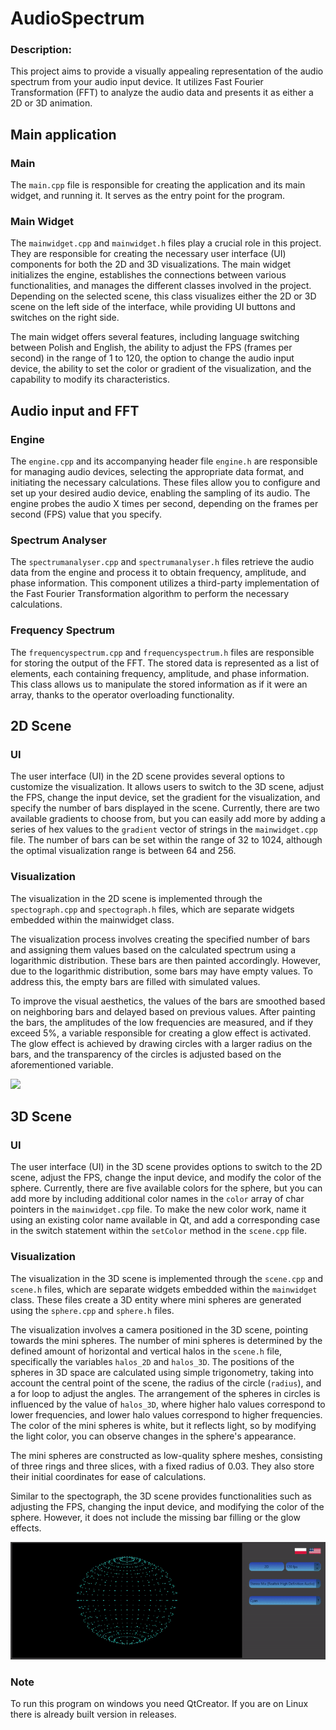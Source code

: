 # AudioSpectrum
### Description:
This project aims to provide a visually appealing representation of the audio spectrum from your audio input device.
It utilizes Fast Fourier Transformation (FFT) to analyze the audio data and presents it as either a 2D or 3D animation.

## Main application

### Main
The `main.cpp` file is responsible for creating the application and its main widget, and running it. It serves as the entry point for the program.

### Main Widget
The `mainwidget.cpp` and `mainwidget.h` files play a crucial role in this project. They are responsible for creating the necessary user interface (UI)
components for both the 2D and 3D visualizations. The main widget initializes the engine, establishes the connections between various functionalities,
and manages the different classes involved in the project. Depending on the selected scene, this class visualizes either the 2D or 3D scene on
the left side of the interface, while providing UI buttons and switches on the right side.

The main widget offers several features, including language switching between Polish and English, the ability to adjust the FPS (frames per second)
in the range of 1 to 120, the option to change the audio input device, the ability to set the color or gradient of the visualization,
and the capability to modify its characteristics.

## Audio input and FFT

### Engine
The `engine.cpp` and its accompanying header file `engine.h` are responsible for managing audio devices, selecting the appropriate data format,
and initiating the necessary calculations. These files allow you to configure and set up your desired audio device, enabling the sampling of
its audio. The engine probes the audio X times per second, depending on the frames per second (FPS) value that you specify.

### Spectrum Analyser
The `spectrumanalyser.cpp` and `spectrumanalyser.h` files retrieve the audio data from the engine and process it to obtain frequency, amplitude,
and phase information. This component utilizes a third-party implementation of the Fast Fourier Transformation algorithm to perform
the necessary calculations.

### Frequency Spectrum
The `frequencyspectrum.cpp` and `frequencyspectrum.h` files are responsible for storing the output of the FFT. The stored data is represented
as a list of elements, each containing frequency, amplitude, and phase information. This class allows us to manipulate the stored information
as if it were an array, thanks to the operator overloading functionality.

## 2D Scene

### UI
The user interface (UI) in the 2D scene provides several options to customize the visualization. It allows users to switch to the 3D scene,
adjust the FPS, change the input device, set the gradient for the visualization, and specify the number of bars displayed in the scene.
Currently, there are two available gradients to choose from, but you can easily add more by adding a series of hex values to the `gradient`
vector of strings in the `mainwidget.cpp` file. The number of bars can be set within the range of 32 to 1024, although the optimal
visualization range is between 64 and 256.

### Visualization
The visualization in the 2D scene is implemented through the `spectograph.cpp` and `spectograph.h` files, which are separate widgets
embedded within the mainwidget class.

The visualization process involves creating the specified number of bars and assigning them values based on the calculated spectrum using
a logarithmic distribution. These bars are then painted accordingly. However, due to the logarithmic distribution, some bars may have empty values.
To address this, the empty bars are filled with simulated values.

To improve the visual aesthetics, the values of the bars are smoothed based on neighboring bars and delayed based on previous values.
After painting the bars, the amplitudes of the low frequencies are measured, and if they exceed 5%, a variable responsible for creating a
glow effect is activated. The glow effect is achieved by drawing circles with a larger radius on the bars, and the transparency of the circles
is adjusted based on the aforementioned variable.

![](https://github.com/DefinitelyNotRandomNickname/AudioSpectrum/blob/main/images/2D_scene.gif)

## 3D Scene

### UI
The user interface (UI) in the 3D scene provides options to switch to the 2D scene, adjust the FPS, change the input device, and modify the color
of the sphere. Currently, there are five available colors for the sphere, but you can add more by including additional color names in the `color`
array of char pointers in the `mainwidget.cpp` file. To make the new color work, name it using an existing color name available in Qt, and add
a corresponding case in the switch statement within the `setColor` method in the `scene.cpp` file.

### Visualization
The visualization in the 3D scene is implemented through the `scene.cpp` and `scene.h` files, which are separate widgets embedded within the
`mainwidget` class. These files create a 3D entity where mini spheres are generated using the `sphere.cpp` and `sphere.h` files.

The visualization involves a camera positioned in the 3D scene, pointing towards the mini spheres. The number of mini spheres is determined
by the defined amount of horizontal and vertical halos in the `scene.h` file, specifically the variables `halos_2D` and `halos_3D`. The positions
of the spheres in 3D space are calculated using simple trigonometry, taking into account the central point of the scene, the radius of the circle (`radius`),
and a for loop to adjust the angles. The arrangement of the spheres in circles is influenced by the value of `halos_3D`, where higher halo values correspond
to lower frequencies, and lower halo values correspond to higher frequencies. The color of the mini spheres is white, but it reflects light, so by modifying
the light color, you can observe changes in the sphere's appearance.

The mini spheres are constructed as low-quality sphere meshes, consisting of three rings and three slices, with a fixed radius of 0.03.
They also store their initial coordinates for ease of calculations.

Similar to the spectograph, the 3D scene provides functionalities such as adjusting the FPS, changing the input device, and modifying the color of the sphere.
However, it does not include the missing bar filling or the glow effects.

![](https://github.com/DefinitelyNotRandomNickname/AudioSpectrum/blob/main/images/3D_scene.gif)

### Note
To run this program on windows you need QtCreator. If you are on Linux there is already built version in releases.
